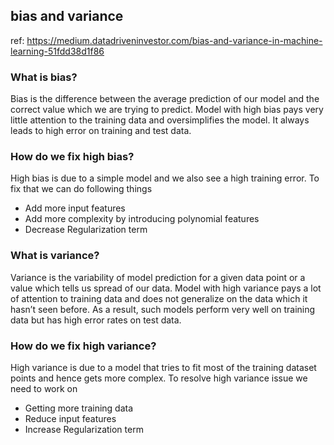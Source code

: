 ## bias and variance

ref: https://medium.datadriveninvestor.com/bias-and-variance-in-machine-learning-51fdd38d1f86

### What is bias?

Bias is the difference between the average prediction of our model and the correct value which we are trying to predict. Model with high bias pays very little attention to the training data and oversimplifies the model. It always leads to high error on training and test data.

### How do we fix high bias?

High bias is due to a simple model and we also see a high training error. To fix that we can do following things

- Add more input features
- Add more complexity by introducing polynomial features
- Decrease Regularization term

### What is variance?

Variance is the variability of model prediction for a given data point or a value which tells us spread of our data. Model with high variance pays a lot of attention to training data and does not generalize on the data which it hasn’t seen before. As a result, such models perform very well on training data but has high error rates on test data.

### How do we fix high variance?

High variance is due to a model that tries to fit most of the training dataset points and hence gets more complex. To resolve high variance issue we need to work on

- Getting more training data
- Reduce input features
- Increase Regularization term
